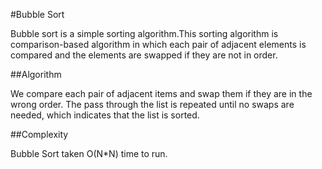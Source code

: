#Bubble Sort

Bubble sort is a simple sorting algorithm.This sorting algorithm is comparison-based algorithm in which each pair of adjacent elements
is compared and the elements are swapped if they are not in order.

##Algorithm

We compare each pair of adjacent items and swap them if they are in the wrong order.
The pass through the list is repeated until no swaps are needed, which indicates that the list is sorted.

##Complexity

Bubble Sort taken O(N*N) time to run.

